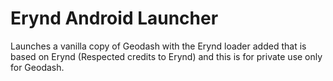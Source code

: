 # Erynd Android Launcher
Launches a vanilla copy of Geodash with the Erynd loader added that is based on Erynd (Respected credits to Erynd) and this is for private use only for Geodash.
